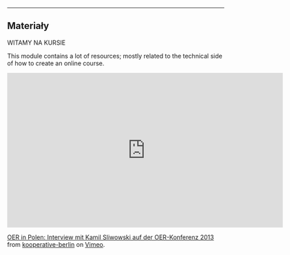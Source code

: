 
---
Materiały
---

WITAMY NA KURSIE

This module contains a lot of resources; mostly related to the technical side of how to create an online course. 

<iframe src="https://player.vimeo.com/video/74845156?color=b31038&title=0&byline=0&portrait=0" width="640" height="360" frameborder="0" webkitallowfullscreen mozallowfullscreen allowfullscreen></iframe>
<p><a href="https://vimeo.com/74845156">OER in Polen: Interview mit Kamil Sliwowski auf der OER-Konferenz 2013</a> from <a href="https://vimeo.com/kooperative">kooperative-berlin</a> on <a href="https://vimeo.com">Vimeo</a>.</p>
